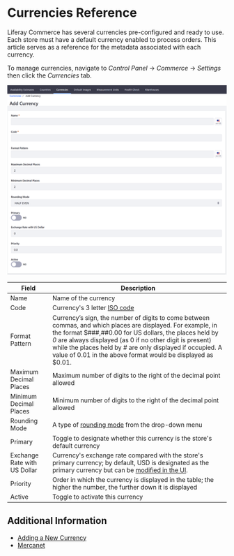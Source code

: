# Currencies Reference

Liferay Commerce has several currencies pre-configured and ready to use. Each store must have a default currency enabled to process orders. This article serves as a reference for the metadata associated with each currency.

To manage currencies, navigate to _Control Panel_ → _Commerce_ → _Settings_ then click the _Currencies_ tab.

![Adding a New Currency](./currencies-reference/images/01.png)

| Field | Description |
| --- | --- |
| Name | Name of the currency |
| Code | Currency's 3 letter [ISO code](https://www.currency-iso.org/en/home/tables/table-a1.html) |
| Format Pattern | Currency’s sign, the number of digits to come between commas, and which places are displayed. For example, in the format $###,##0.00 for US dollars, the places held by _0_ are always displayed (as 0 if no other digit is present) while the places held by _#_ are only displayed if occupied. A value of 0.01 in the above format would be displayed as $0.01. |
| Maximum Decimal Places | Maximum number of digits to the right of the decimal point allowed |
| Minimum Decimal Places | Minimum number of digits to the right of the decimal point allowed |
| Rounding Mode | A type of [rounding mode](https://en.wikipedia.org/wiki/Rounding#Directed_rounding_to_an_integer) from the drop-down menu |
| Primary | Toggle to designate whether this currency is the store's default currency |
| Exchange Rate with US Dollar | Currency's exchange rate compared with the store's primary currency; by default, USD is designated as the primary currency but can be [modified in the UI](../orders-and-fulfillment/mercanet.md#set-eur-as-the-primary-store-currency). |
| Priority | Order in which the currency is displayed in the table; the higher the number, the further down it is displayed |
| Active | Toggle to activate this currency |

## Additional Information

* [Adding a New Currency](./adding-a-new-currency.md)
* [Mercanet](../orders-and-fulfillment/mercanet.md)
